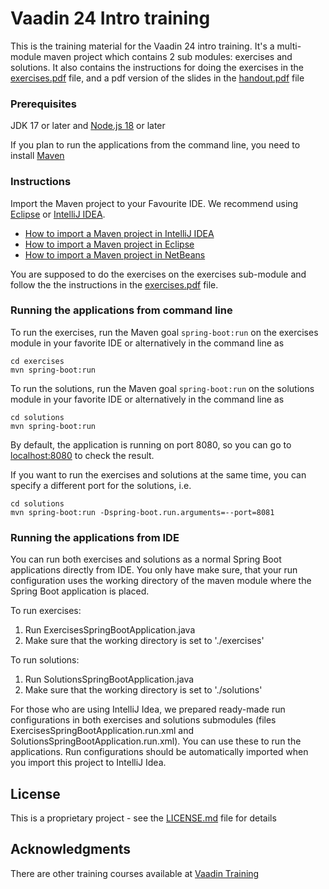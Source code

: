 # Vaadin 24 Intro training

This is the training material for the Vaadin 24 intro training. It's a multi-module maven project which contains 2 sub modules: exercises and solutions.
It also contains the instructions for doing the exercises in the [exercises.pdf](exercises.pdf) file, and a pdf version of the slides in the [handout.pdf](handout.pdf) file

### Prerequisites

JDK 17 or later and [Node.js 18](https://nodejs.org/en/download/) or later 

If you plan to run the applications from the command line, you need to install [Maven](https://maven.apache.org)

### Instructions

Import the Maven project to your Favourite IDE. We recommend using [Eclipse](https://eclipse.org/) or [IntelliJ IDEA](https://www.jetbrains.com/idea/).

* [How to import a Maven project in IntelliJ IDEA](https://vaadin.com/tutorials/import-maven-project-intellij-idea)
* [How to import a Maven project in Eclipse](https://vaadin.com/tutorials/import-maven-project-eclipse)
* [How to import a Maven project in NetBeans](https://vaadin.com/tutorials/import-maven-project-netbeans)


You are supposed to do the exercises on the exercises sub-module and follow the the instructions in the [exercises.pdf](exercises.pdf) file.
                              
### Running the applications from command line

To run the exercises, run the Maven goal `spring-boot:run` on the exercises module in your favorite IDE or alternatively in the command line as

```
cd exercises
mvn spring-boot:run
```

To run the solutions, run the Maven goal `spring-boot:run` on the solutions module in your favorite IDE or alternatively in the command line as

```
cd solutions
mvn spring-boot:run
```

By default, the application is running on port 8080, so you can go to [localhost:8080](http://localhost:8080/) to check the result. 

If you want to run the exercises and solutions at the same time, you can specify a different port for the solutions, i.e.

```
cd solutions
mvn spring-boot:run -Dspring-boot.run.arguments=--port=8081
``` 

### Running the applications from IDE

You can run both exercises and solutions as a normal Spring Boot applications directly from IDE. You only have make sure, that your run configuration uses the working directory of the maven module where the Spring Boot application is placed.

To run exercises:
1. Run ExercisesSpringBootApplication.java
2. Make sure that the working directory is set to './exercises'

To run solutions:
1. Run SolutionsSpringBootApplication.java
2. Make sure that the working directory is set to './solutions'

For those who are using IntelliJ Idea, we prepared ready-made run configurations in both exercises and solutions submodules (files ExercisesSpringBootApplication.run.xml and SolutionsSpringBootApplication.run.xml). You can use these to run the applications. Run configurations should be automatically imported when you import this project to IntelliJ Idea.

## License

This is a proprietary project - see the [LICENSE.md](LICENSE.md) file for details

## Acknowledgments

There are other training courses available at [Vaadin Training](https://vaadin.com/training/courses)
